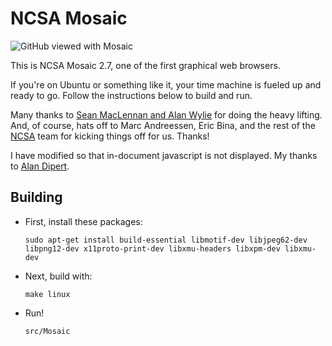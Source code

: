 NCSA Mosaic
===========

![GitHub viewed with Mosaic](http://pizey.net/~timp/20100308/github.png "GitHub with my Mosaic")

This is NCSA Mosaic 2.7, one of the first graphical web browsers.

If you're on Ubuntu or something like it, your time machine is fueled
up and ready to go.  Follow the instructions below to build and run.

Many thanks to [Sean MacLennan and Alan Wylie](http://seanm.ca/mosaic/) for doing the heavy lifting.  
And, of course, hats off to Marc Andreessen, Eric Bina, and the rest of the [NCSA](http://www.ncsa.illinois.edu/) team for kicking things off for us.  Thanks!

I have modified so that in-document javascript is not displayed.
My thanks to [Alan Dipert](http://alan.dipert.org/).

Building
--------

* First, install these packages:

      sudo apt-get install build-essential libmotif-dev libjpeg62-dev libpng12-dev x11proto-print-dev libxmu-headers libxpm-dev libxmu-dev

* Next, build with:

      make linux

* Run!

      src/Mosaic

